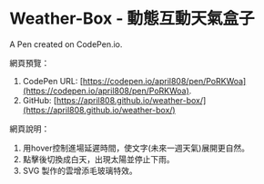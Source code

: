 # Weather-Box - 動態互動天氣盒子

A Pen created on CodePen.io.

網頁預覽：

1. CodePen URL: [https://codepen.io/april808/pen/PoRKWoa](https://codepen.io/april808/pen/PoRKWoa).
1. GitHub: [https://april808.github.io/weather-box/](https://april808.github.io/weather-box/)


網頁說明：

1. 用hover控制進場延遲時間，使文字(未來一週天氣)展開更自然。
1. 點擊後切換成白天，出現太陽並停止下雨。
1. SVG 製作的雲增添毛玻璃特效。
